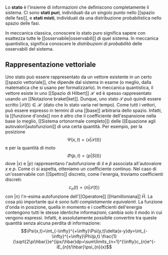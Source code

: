 Lo **stato** è l'insieme di informazioni che definiscono completamente il sistema. Ci sono **stati puri**, individuati da un singolo punto nello [[spazio delle fasi]], e **stati misti**, individuati da una distribuzione probabilistica nello spazio delle fasi.

In meccanica classica, conoscere lo stato puro significa sapere con esattezza tutte le [[osservabile|osservabili]] di quel sistema. In meccanica quantistica, significa conoscere le *distribuzioni di probabilità* delle osservabili del sistema.
## Rappresentazione vettoriale
Uno stato può essere rappresentato da un vettore esistente in un certo [[spazio vettoriale]], che dipende dal sistema in esame (o meglio, dalla matematica che si usano per formalizzarlo). In meccanica quantistica, il vettore esiste in uno [[Spazio di Hilbert]] $\mathcal{H}$ ed è spesso rappresentato usando un [[Notazione braket|ket]]. Dunque, uno stato $\mathcal{S}$ può quindi essere scritto $|\mathcal{S}(t)\rangle\in \mathcal{H}$ (dato che lo stato varia nel tempo). Come tutti i vettori, può essere espresso in termini di una [[base]] arbitraria dello spazio. Infatti, la [[funzione d'onda]] non è altro che il coefficiente dell'espansione nella base (o meglio, [[Sistema ortonormale completo]]) delle [[Equazione agli autovalori|autofunzioni]] di una certa quantità. Per esempio, per la posizione
$$\Psi(x,t)=\langle x|\mathcal{S}(t)\rangle$$
e per la quantità di moto
$$\Phi(p,t)=\langle p|S(t)\rangle$$
dove $|x\rangle$ e $|p\rangle$ rappresentano l'autofunzione di $\hat{x}$ e $\hat{p}$ associata all'autovalore $x$ e $p$. Come ci si aspetta, otteniamo un coefficiente continuo. Nel caso di un'osservabile con [[Spettro]] discreto, come l'energia, troviamo coefficienti discreti:
$$c_{n}(t)=\langle n|\mathcal{S}(t)\rangle$$
con $|n\rangle$ l'$n$-esima autofunzione dell'[[Operatore]] [[Hamiltoniana]] $\hat{H}$. La cosa più importante qui è *sono tutti completamente equivalenti*. La funzione d'onda in posizione, quella in momento e i coefficienti dell'energia contengono tutti le stesse identiche informazioni; cambia solo il modo in cui vengono espressi. Infatti, è assolutamente possibile convertire tra queste quantità senza alcuna perdita di informazione:
$$\Psi(x,t)=\int_{-\infty}^{+\infty}\Psi(y,t)\delta(x-y)dy=\int_{-\infty}^{+\infty}\Phi(p,t) \frac{1}{\sqrt{2\pi\hbar}}e^{ipx/\hbar}dp=\sum\limits_{n=1}^{\infty}c_{n}e^{-iE_{n}t/\hbar}\psi_{n}(x)$$
